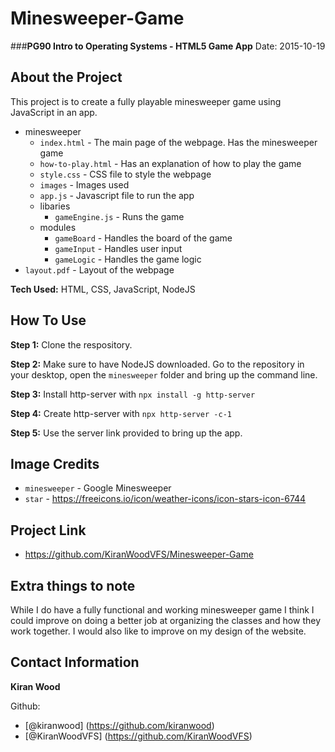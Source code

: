 # Minesweeper-Game

###**PG90 Intro to Operating Systems - HTML5 Game App**
Date: 2015-10-19

## About the Project

This project is to create a fully playable minesweeper game using JavaScript in an app.

- minesweeper 
    - `index.html` - The main page of the webpage. Has the minesweeper game
    - `how-to-play.html` - Has an explanation of how to play the game
    - `style.css` - CSS file to style the webpage
    - `images` - Images used
    - `app.js` - Javascript file to run the app
    - libaries
        - `gameEngine.js` - Runs the game
    - modules
        - `gameBoard` - Handles the board of the game
        - `gameInput` - Handles user input
        - `gameLogic` - Handles the game logic
- `layout.pdf` - Layout of the webpage

**Tech Used:** HTML, CSS, JavaScript, NodeJS

## How To Use

**Step 1:** Clone the respository.

**Step 2:** Make sure to have NodeJS downloaded. Go to the repository in your desktop, open the `minesweeper` folder and bring up the command line.

**Step 3:** Install http-server with `npx install -g http-server`

**Step 4:** Create http-server with `npx http-server -c-1`

**Step 5:** Use the server link provided to bring up the app. 

## Image Credits

- `minesweeper` - Google Minesweeper
- `star` - https://freeicons.io/icon/weather-icons/icon-stars-icon-6744

## Project Link

- https://github.com/KiranWoodVFS/Minesweeper-Game

## Extra things to note

While I do have a fully functional and working minesweeper game I think I could improve on doing a better job at organizing the classes and how they work together. I would also like to improve on my design of the website.

## Contact Information

**Kiran Wood**

Github:
- [@kiranwood] (https://github.com/kiranwood)
- [@KiranWoodVFS] (https://github.com/KiranWoodVFS)